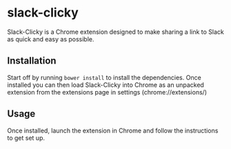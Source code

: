 # slack-clicky

Slack-Clicky is a Chrome extension designed to make sharing a link to Slack as quick and easy as possible.

## Installation

Start off by running `bower install` to install the dependencies. Once installed you can then load Slack-Clicky into Chrome as an unpacked extension from the extensions page in settings (chrome://extensions/)

## Usage

Once installed, launch the extension in Chrome and follow the instructions to get set up.